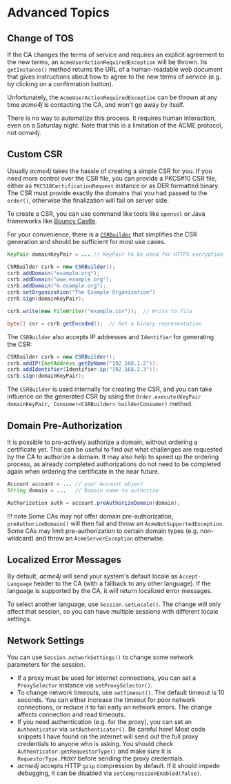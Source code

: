 # Advanced Topics

## Change of TOS

If the CA changes the terms of service and requires an explicit agreement to the new terms, an `AcmeUserActionRequiredException` will be thrown. Its `getInstance()` method returns the URL of a human-readable web document that gives instructions about how to agree to the new terms of service (e.g. by clicking on a confirmation button).

Unfortunately, the `AcmeUserActionRequiredException` can be thrown at any time _acme4j_ is contacting the CA, and won't go away by itself.

There is no way to automatize this process. It requires human interaction, even on a Saturday night. Note that this is a limitation of the ACME protocol, not _acme4j_.

## Custom CSR

Usually _acme4j_ takes the hassle of creating a simple CSR for you. If you need more control over the CSR file, you can provide a PKCS#10 CSR file, either as `PKCS10CertificationRequest` instance or as DER formatted binary. The CSR must provide exactly the domains that you had passed to the `order()`, otherwise the finalization will fail on server side.

To create a CSR, you can use command like tools like `openssl` or Java frameworks like [Bouncy Castle](http://www.bouncycastle.org/java.html).

For your convenience, there is a [`CSRBuilder`](../acme4j-client/apidocs/org.shredzone.acme4j/org/shredzone/acme4j/util/CSRBuilder.html) that simplifies the CSR generation and should be sufficient for most use cases.

```java
KeyPair domainKeyPair = ... // KeyPair to be used for HTTPS encryption

CSRBuilder csrb = new CSRBuilder();
csrb.addDomain("example.org");
csrb.addDomain("www.example.org");
csrb.addDomain("m.example.org");
csrb.setOrganization("The Example Organization")
csrb.sign(domainKeyPair);

csrb.write(new FileWriter("example.csr"));  // Write to file

byte[] csr = csrb.getEncoded();  // Get a binary representation
```

The `CSRBuilder` also accepts IP addresses and `Identifier` for generating the CSR:

```java
CSRBuilder csrb = new CSRBuilder();
csrb.addIP(InetAddress.getByName("192.168.1.2"));
csrb.addIdentifier(Identifier.ip("192.168.2.3"));
csrb.sign(domainKeyPair);
```

The `CSRBuilder` is used internally for creating the CSR, and you can take influence on the generated CSR by using the `Order.execute(KeyPair domainKeyPair, Consumer<CSRBuilder> builderConsumer)` method.

## Domain Pre-Authorization

It is possible to pro-actively authorize a domain, without ordering a certificate yet. This can be useful to find out what challenges are requested by the CA to authorize a domain. It may also help to speed up the ordering process, as already completed authorizations do not need to be completed again when ordering the certificate in the near future.

```java
Account account = ... // your Account object
String domain = ...   // Domain name to authorize

Authorization auth = account.preAuthorizeDomain(domain);
```

!!! note
    Some CAs may not offer domain pre-authorization, `preAuthorizeDomain()` will then fail and throw an `AcmeNotSupportedException`. Some CAs may limit pre-authorization to certain domain types (e.g. non-wildcard) and throw an `AcmeServerException` otherwise.

## Localized Error Messages

By default, _acme4j_ will send your system's default locale as `Accept-Language` header to the CA (with a fallback to any other language). If the language is supported by the CA, it will return localized error messages.

To select another language, use `Session.setLocale()`. The change will only affect that session, so you can have multiple sessions with different locale settings.

## Network Settings

You can use `Session.networkSettings()` to change some network parameters for the session.

* If a proxy must be used for internet connections, you can set a `ProxySelector` instance via `setProxySelector()`.
* To change network timeouts, use `setTimeout()`. The default timeout is 10 seconds. You can either increase the timeout for poor network connections, or reduce it to fail early on network errors. The change affects connection and read timeouts.
* If you need authentication (e.g. for the proxy), you can set an `Authenticator` via `setAuthenticator()`. Be careful here! Most code snippets I have found on the internet will send out the full proxy credentials to anyone who is asking. You should check `Authenticator.getRequestorType()` and make sure it is `RequestorType.PROXY` before sending the proxy credentials.
* _acme4j_ accepts HTTP `gzip` compression by default. If it should impede debugging, it can be disabled via `setCompressionEnabled(false)`.
